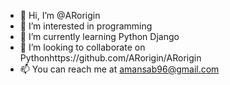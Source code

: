 - 👋 Hi, I’m @ARorigin
- 👀 I’m interested in programming
- 🌱 I’m currently learning Python Django
- 💞️ I’m looking to collaborate on Pythonhttps://github.com/ARorigin/ARorigin
- 📫 You can reach me at amansab96@gmail.com

<!---
ARorigin/ARorigin is a ✨ special ✨ repository because its `README.md` (this file) appears on your GitHub profile.
You can click the Preview link to take a look at your changes.
--->
